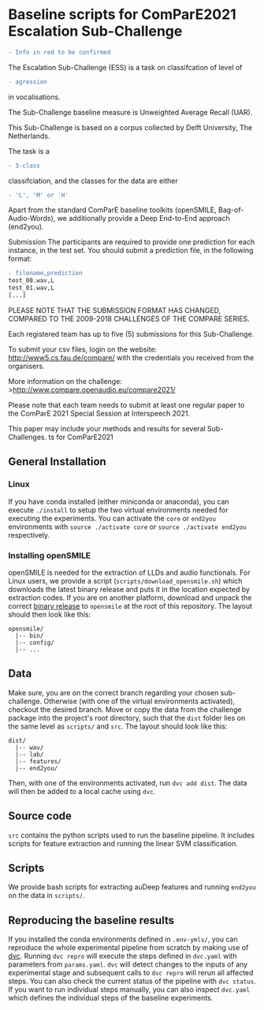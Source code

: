 # Baseline scripts for ComParE2021 Escalation Sub-Challenge


```diff
- Info in red to be confirmed

```

The Escalation Sub-Challenge (ESS) is a task on classifcation of level of 


```diff
- agression

```
in vocalisations.

The Sub-Challenge baseline measure is Unweighted Average Recall (UAR).

This Sub-Challenge is based on a corpus collected by Delft University, The Netherlands.

The task is a 

```diff
- 3-class
```
classifciation, and the classes for the data are either 


```diff
- 'L', 'M' or 'H'

```

Apart from the standard ComParE baseline toolkits (openSMILE, Bag-of-Audio-Words), we additionally provide a Deep End-to-End approach (end2you).

Submission
The participants are required to provide one prediction for each instance, in the test set. You should submit a prediction file, in the following format:



```diff
- filename,prediction
test_00.wav,L
test_01.wav,L
[...]

```

PLEASE NOTE THAT THE SUBMISSION FORMAT HAS CHANGED, COMPARED TO THE 2009-2018 CHALLENGES OF THE COMPARE SERIES.

Each registered team has up to five (5) submissions for this Sub-Challenge.

To submit your csv files, login on the website: http://www5.cs.fau.de/compare/ with the credentials you received from the organisers.

More information on the challenge: >http://www.compare.openaudio.eu/compare2021/

Please note that each team needs to submit at least one regular paper to the ComParE 2021 Special Session at Interspeech 2021.

This paper may include your methods and results for several Sub-Challenges. ts for ComParE2021



## General Installation
### Linux
If you have conda installed (either miniconda or anaconda), you can execute `./install` to setup the two virtual environments needed for executing the experiments. You can activate the `core` or `end2you` environments with `source ./activate core` or `source ./activate end2you` respectively. 

### Installing openSMILE
openSMILE is needed for the extraction of LLDs and audio functionals. For Linux users, we provide a script (`scripts/download_opensmile.sh`) which downloads the latest binary release and puts it in the location expected by extraction codes. If you are on another platform, download and unpack the correct [binary release](https://github.com/audeering/opensmile/releases/tag/v3.0.0) to `opensmile` at the root of this repository. The layout should then look like this:
```
opensmile/
  |-- bin/
  |-- config/
  |-- ...
```
## Data
Make sure, you are on the correct branch regarding your chosen sub-challenge. Otherwise (with one of the virtual environments activated), checkout the desired branch. Move or copy the data from the challenge package into the project's root directory, such that the `dist` folder lies on the same level as `scripts/` and `src`. The layout should look like this:
```
dist/
  |-- wav/
  |-- lab/
  |-- features/
  |-- end2you/
```
Then, with one of the environments activated, run `dvc add dist`. The data will then be added to a local cache using `dvc`.

## Source code
`src` contains the python scripts used to run the baseline pipeline. It includes scripts for feature extraction and running the linear SVM classification.

## Scripts
We provide bash scripts for extracting auDeep features and running `end2you` on the data in `scripts/`.

## Reproducing the baseline results
If you installed the conda environments defined in `.env-ymls/`, you can reproduce the whole experimental pipeline from scratch by making use of [dvc](https://dvc.org/). Running `dvc repro` will execute the steps defined in `dvc.yaml` with parameters from `params.yaml`. `dvc` will detect changes to the inputs of any experimental stage and subsequent calls to `dvc repro` will rerun all affected steps. You can also check the current status of the pipeline with `dvc status`. If you want to run individual steps manually, you can also inspect `dvc.yaml` which defines the individual steps of the baseline experiments.

